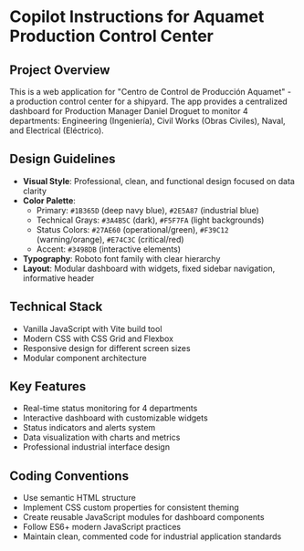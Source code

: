 # Copilot Instructions for Aquamet Production Control Center

<!-- Use this file to provide workspace-specific custom instructions to Copilot. For more details, visit https://code.visualstudio.com/docs/copilot/copilot-customization#_use-a-githubcopilotinstructionsmd-file -->

## Project Overview
This is a web application for "Centro de Control de Producción Aquamet" - a production control center for a shipyard. The app provides a centralized dashboard for Production Manager Daniel Droguet to monitor 4 departments: Engineering (Ingeniería), Civil Works (Obras Civiles), Naval, and Electrical (Eléctrico).

## Design Guidelines
- **Visual Style**: Professional, clean, and functional design focused on data clarity
- **Color Palette**: 
  - Primary: `#1B365D` (deep navy blue), `#2E5A87` (industrial blue)
  - Technical Grays: `#3A4B5C` (dark), `#F5F7FA` (light backgrounds)
  - Status Colors: `#27AE60` (operational/green), `#F39C12` (warning/orange), `#E74C3C` (critical/red)
  - Accent: `#3498DB` (interactive elements)
- **Typography**: Roboto font family with clear hierarchy
- **Layout**: Modular dashboard with widgets, fixed sidebar navigation, informative header

## Technical Stack
- Vanilla JavaScript with Vite build tool
- Modern CSS with CSS Grid and Flexbox
- Responsive design for different screen sizes
- Modular component architecture

## Key Features
- Real-time status monitoring for 4 departments
- Interactive dashboard with customizable widgets
- Status indicators and alerts system
- Data visualization with charts and metrics
- Professional industrial interface design

## Coding Conventions
- Use semantic HTML structure
- Implement CSS custom properties for consistent theming
- Create reusable JavaScript modules for dashboard components
- Follow ES6+ modern JavaScript practices
- Maintain clean, commented code for industrial application standards
